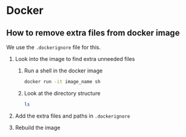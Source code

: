 # Docker

## How to remove extra files from docker image

We use the `.dockerignore` file for this.

1. Look into the image to find extra unneeded files

    1. Run a shell in the docker image

        ``` bash
        docker run -it image_name sh
        ```

    1. Look at the directory structure

        ``` bash
        ls
        ```

1. Add the extra files and paths in `.dockerignore`

1. Rebuild the image
